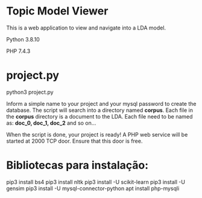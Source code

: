 # Topic Model Viewer
This is a web application to view and navigate into a LDA model.

Python 3.8.10

PHP 7.4.3


# project.py

python3 project.py

Inform a simple name to your project and your mysql password to create the database.
The script will search into a directory named **corpus**. 
Each file in the **corpus** directory is a document to the LDA.
Each file need to be named as: **doc_0, doc_1, doc_2** and so on...


When the script is done, your project is ready!
A PHP web service will be started at 2000 TCP door. Ensure that this door is free.

# Bibliotecas para instalação:

pip3 install bs4
pip3 install nltk
pip3 install -U scikit-learn
pip3 install -U gensim
pip3 install -U mysql-connector-python
apt install php-mysqli
